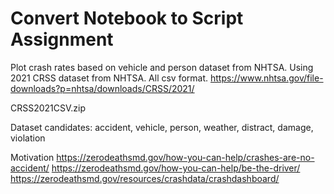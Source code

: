 # Convert Notebook to Script Assignment

Plot crash rates based on vehicle and person dataset from NHTSA.
Using 2021 CRSS dataset from NHTSA. All csv format.
https://www.nhtsa.gov/file-downloads?p=nhtsa/downloads/CRSS/2021/

CRSS2021CSV.zip

Dataset candidates: accident, vehicle, person, weather, distract, damage, violation

Motivation
https://zerodeathsmd.gov/how-you-can-help/crashes-are-no-accident/
https://zerodeathsmd.gov/how-you-can-help/be-the-driver/
https://zerodeathsmd.gov/resources/crashdata/crashdashboard/
